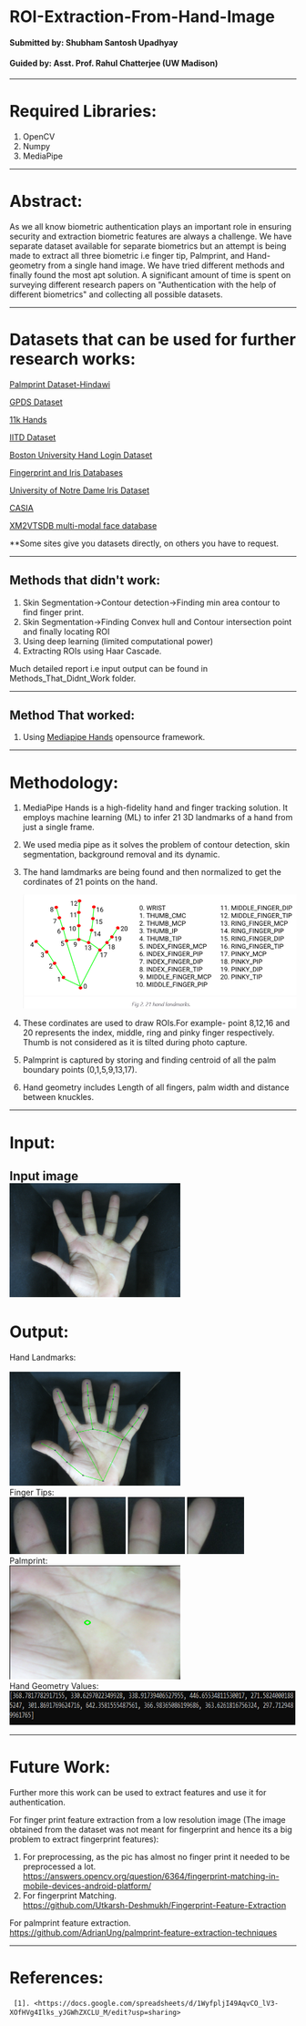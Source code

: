 # ROI-Extraction-From-Hand-Image
#### Submitted by: Shubham Santosh Upadhyay<br>
#### Guided by: Asst. Prof. Rahul Chatterjee (UW Madison)<br>
-----------------------------------------------------------------------------------------

# Required Libraries:
1. OpenCV
2. Numpy
3. MediaPipe
-----------------------------------------------------------------------------------------

# Abstract:<br>
As we all know biometric authentication plays an important role in ensuring security and extraction biometric features are always a challenge. We have separate dataset available for separate biometrics but an attempt is being made to extract all three biometric i.e finger tip, Palmprint, and Hand-geometry from a single hand image. We have tried different methods and finally found the most apt solution. A significant amount of time is spent on surveying different research papers on "Authentication with the help of different biometrics" and collecting all possible datasets.

------------------------------------------------------------------------------------------
# Datasets that can be used for further research works:<br>

[Palmprint Dataset-Hindawi](https://staffusm-my.sharepoint.com/personal/shahrel_usm_my/_layouts/15/onedrive.aspx?id=%2Fpersonal%2Fshahrel%5Fusm%5Fmy%2FDocuments%2FResearch%5FData%2FIBGHT%5FGroundtruth&originalPath=aHR0cHM6Ly9zdGFmZnVzbS1teS5zaGFyZXBvaW50LmNvbS86ZjovZy9wZXJzb25hbC9zaGFocmVsX3VzbV9teS9FbF9kblQ5bmF1QlBwQS0yYmdWT2ZMMEJxLVNUcWg2V2k0M2M1eFZKVl9ZR2x3P3J0aW1lPXNlZ0FHUDhhMlVn)

[GPDS Dataset](https://gpds.ulpgc.es/)

[11k Hands](https://sites.google.com/view/11khands)

[IITD Dataset](https://www4.comp.polyu.edu.hk/~csajaykr/IITD/Database_Palm.htm)

[Boston University Hand Login Dataset](http://vip.bu.edu/projects/hcis/hand-login/dataset/)

[Fingerprint and Iris Databases](https://www.neurotechnology.com/download.html)

[University of Notre Dame Iris Dataset](https://cvrl.nd.edu/projects/data/)

[CASIA](http://www.cbsr.ia.ac.cn/IrisDatabase.htm)

[XM2VTSDB multi-modal face database](http://www.ee.surrey.ac.uk/CVSSP/xm2vtsdb/)

**Some sites give you datasets directly, on others you have to request.

------------------------------------------------------------------------------------------

## Methods that didn't work:
1. Skin Segmentation->Contour detection->Finding min area contour to find finger print.
2. Skin Segmentation->Finding Convex hull and Contour intersection point and finally locating ROI
3. Using deep learning (limited computational power)
4. Extracting ROIs using Haar Cascade.
 
Much detailed report i.e input output can be found in Methods_That_Didnt_Work folder.

------------------------------------------------------------------------------------------

## Method That worked:
1. Using [Mediapipe Hands](https://google.github.io/mediapipe/solutions/hands.html) opensource framework.

------------------------------------------------------------------------------------------

# Methodology:

1. MediaPipe Hands is a high-fidelity hand and finger tracking solution. It employs machine learning (ML) to infer 21 3D landmarks of a hand from just a single frame.
2. We used media pipe as it solves the problem of contour detection, skin segmentation, background removal and its dynamic.
3. The hand lamdmarks are being found and then normalized to get the cordinates of 21 points on the hand.

   <img src="images/hand.PNG" height="200" width="500">
4. These cordinates are used to draw ROIs.For example- point 8,12,16 and 20 represents the index, middle, ring and pinky finger respectively. Thumb is not considered as it is tilted during photo capture.
5. Palmprint is captured by storing and finding centroid of all the palm boundary points (0,1,5,9,13,17).
6. Hand geometry includes Length of all fingers, palm width and distance between knuckles.

------------------------------------------------------------------------------------------

# Input:<br>
Input image<br>
 <Img src="images/017_1.JPG" height="200" width="300"><br>
------------------------------------------------------------------------------------------
 
# Output:<br>
 Hand Landmarks:<br>                                
 <img src="images/final.png" height="200" width="300">  <br> 
 Finger Tips:<br>
 <img src="images/1.jpg" height="100" width="100"> <img src="images/2.jpg" height="100" width="100"> <img src="images/3.jpg" height="100" width="100"> <img src="images/4.jpg" height="100" width="100"> <br>
 Palmprint:<br>
 <img src="images/slicedpalm.png" height="200" width="300"><br>
 Hand Geometry Values:<br>
 <img src="images/Hand_Geo_Values.PNG" height="60" width="900"><br>
 
 ------------------------------------------------------------------------------------------
 
 # Future Work:<br>
 Further more this work can be used to extract features and use it for authentication.<br>
 
 For finger print feature extraction from a low resolution image (The image obtained from the dataset was not meant for fingerprint and hence its a big problem to extract fingerprint features):<br>
 1. For preprocessing, as the pic has almost no finger print it needed to be preprocessed a lot.<br>
    <https://answers.opencv.org/question/6364/fingerprint-matching-in-mobile-devices-android-platform/><br>
 2. For fingerprint Matching.<br>
    <https://github.com/Utkarsh-Deshmukh/Fingerprint-Feature-Extraction><br>

 For palmprint feature extraction.<br>
    <https://github.com/AdrianUng/palmprint-feature-extraction-techniques><br>
 
 -------------------------------------------------------------------------------------------
 # References:<br>
     [1]. <https://docs.google.com/spreadsheets/d/1WyfpljI49AqvCO_lV3-XOfHVg4Ilks_yJGWhZXCLU_M/edit?usp=sharing>
 
 

   

